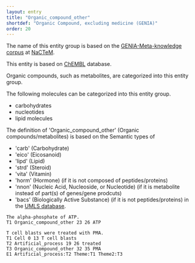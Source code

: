 ```yaml
---
layout: entry
title: "Organic_compound_other"
shortdef: "Organic Compound, excluding medicine (GENIA)"
order: 20
---
```


The name of this entity group is based on the <a href="http://www.nactem.ac.uk/meta-knowledge/">GENIA-Meta-knowledge corpus</a> at <a href="http://www.nactem.ac.uk/">NaCTeM</a>.

This entity is based on <a href="https://www.ebi.ac.uk/chembl/">ChEMBL</a> database.

Organic compounds, such as metabolites, are categorized into this entity group.

The following molecules can be categorized into this entity group.
- carbohydrates
- nucleotides
- lipid molecules

The definition of 'Organic_compound_other' (Organic compounds/metabolites) is based on the Semantic types of
- 'carb' (Carbohydrate)
- 'eico' (Eicosanoid)
- 'lipd' (Lipid)
- 'strd' (Steroid)
- 'vita' (Vitamin)
- 'horm' (Hormone) (if it is not composed of peptides/proteins)
- 'nnon' (Nucleic Acid, Nucleoside, or Nucleotide) (if it is metabolite instead of part(s) of genes/gene prodcuts)
- 'bacs' (Biologically Active Substance) (if it is not peptides/proteins)
in the <a href="https://www.nlm.nih.gov/research/umls/">UMLS database</a>.

~~~ ann
The alpha-phosphate of ATP.
T1 Organic_compound_other 23 26 ATP
~~~
~~~ann
T cell blasts were treated with PMA.
T1 Cell 0 13 T cell blasts
T2 Artificial_process 19 26 treated
T3 Organic_compound_other 32 35 PMA
E1 Artificial_process:T2 Theme:T1 Theme2:T3
~~~

<!-- details -->
